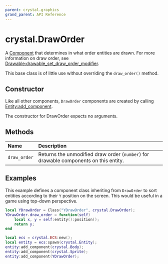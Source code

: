 ```yaml
---
parent: crystal.graphics
grand_parent: API Reference
---
```


# crystal.DrawOrder

A [Component](/crystal/api/ecs/component) that determines in what order entities are drawn. For more information on draw order, see [Drawable:drawable_set_draw_order_modifier](drawable_set_draw_order_modifier).

This base class is of little use without overriding the `draw_order()` method.

## Constructor

Like all other components, `DrawOrder` components are created by calling [Entity:add_component](/crystal/api/ecs/entity_add_component).

The constructor for DrawOrder expects no arguments.

## Methods

| Name         | Description                                                                          |
| :----------- | :----------------------------------------------------------------------------------- |
| `draw_order` | Returns the unmodified draw order (`number`) for drawable components on this entity. |

## Examples

This example defines a component class inheriting from `DrawOrder` to sort entities according to their `Y` position on the screen. This would be useful in a game using top-down perspective.

```lua
local YDrawOrder = Class("YDrawOrder", crystal.DrawOrder);
YDrawOrder.draw_order = function(self)
	local x, y = self:entity():position();
	return y;
end

local ecs = crystal.ECS:new();
local entity = ecs:spawn(crystal.Entity);
entity:add_component(crystal.Body);
entity:add_component(crystal.Sprite);
entity:add_component(YDrawOrder);
```
